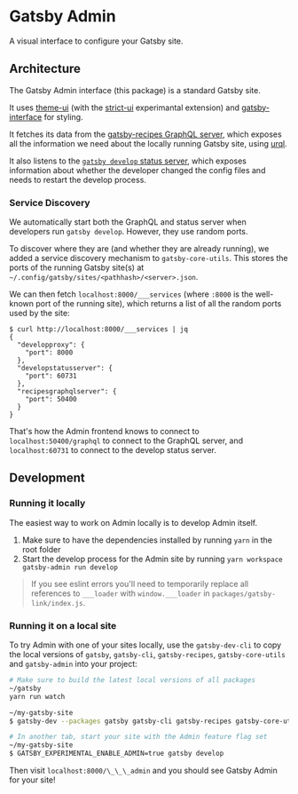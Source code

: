# Gatsby Admin

A visual interface to configure your Gatsby site.

## Architecture

The Gatsby Admin interface (this package) is a standard Gatsby site.

It uses [theme-ui](https://theme-ui.com) (with the [strict-ui](https://github.com/system-ui/theme-ui/pull/719) experimantal extension) and [gatsby-interface](https://github.com/gatsby-inc/gatsby-interface) for styling.

It fetches its data from the [gatsby-recipes GraphQL server](../gatsby-recipes/src/graphql-server/), which exposes all the information we need about the locally running Gatsby site, using [urql](https://github.com/FormidableLabs/urql).

It also listens to the [`gatsby develop` status server](../gatsby/src/commands/develop.ts), which exposes information about whether the developer changed the config files and needs to restart the develop process.

### Service Discovery

We automatically start both the GraphQL and status server when developers run `gatsby develop`. However, they use random ports.

To discover where they are (and whether they are already running), we added a service discovery mechanism to `gatsby-core-utils`. This stores the ports of the running Gatsby site(s) at `~/.config/gatsby/sites/<pathhash>/<server>.json`.

We can then fetch `localhost:8000/___services` (where `:8000` is the well-known port of the running site), which returns a list of all the random ports used by the site:

```
$ curl http://localhost:8000/___services | jq
{
  "developproxy": {
    "port": 8000
  },
  "developstatusserver": {
    "port": 60731
  },
  "recipesgraphqlserver": {
    "port": 50400
  }
}
```

That's how the Admin frontend knows to connect to `localhost:50400/graphql` to connect to the GraphQL server, and `localhost:60731` to connect to the develop status server.

## Development

### Running it locally

The easiest way to work on Admin locally is to develop Admin itself.

1. Make sure to have the dependencies installed by running `yarn` in the root folder
2. Start the develop process for the Admin site by running `yarn workspace gatsby-admin run develop`

> If you see eslint errors you'll need to temporarily replace all references to `___loader` with `window.___loader` in `packages/gatsby-link/index.js`.

### Running it on a local site

To try Admin with one of your sites locally, use the `gatsby-dev-cli` to copy the local versions of `gatsby`, `gatsby-cli`, `gatsby-recipes`, `gatsby-core-utils` and `gatsby-admin` into your project:

```sh
# Make sure to build the latest local versions of all packages
~/gatsby
yarn run watch

~/my-gatsby-site
$ gatsby-dev --packages gatsby gatsby-cli gatsby-recipes gatsby-core-utils gatsby-admin

# In another tab, start your site with the Admin feature flag set
~/my-gatsby-site
$ GATSBY_EXPERIMENTAL_ENABLE_ADMIN=true gatsby develop
```

Then visit `localhost:8000/\_\_\_admin` and you should see Gatsby Admin for your site!
